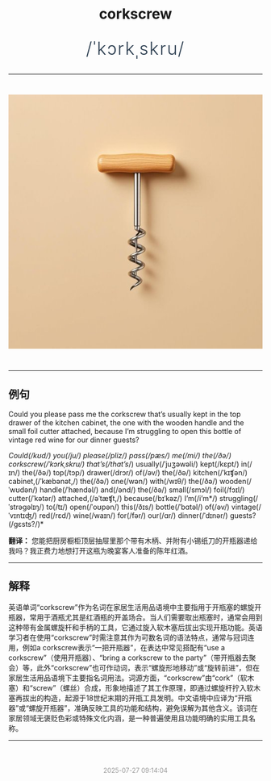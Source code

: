 <div align="center">

# corkscrew

<div style="margin: 30px 0;">
<h1 style="font-size: 2.5em; font-weight: 300; letter-spacing: 2px; margin: 0; color: #2c3e50;">
/ˈkɔrkˌskru/
</h1>
</div>

</div>

---

<div align="center" style="margin: 40px 0;">

![corkscrew](images/corkscrew.png)

</div>

---

## 例句

Could you please pass me the corkscrew that’s usually kept in the top drawer of the kitchen cabinet, the one with the wooden handle and the small foil cutter attached, because I’m struggling to open this bottle of vintage red wine for our dinner guests?

*Could(/kʊd/) you(/ju/) please(/pliz/) pass(/pæs/) me(/mi/) the(/ðə/) corkscrew(/ˈkɔrkˌskru/) that’s(/that’s*/) usually(/ˈjuʒəwəli/) kept(/kɛpt/) in(/ɪn/) the(/ðə/) top(/tɔp/) drawer(/drɔr/) of(/əv/) the(/ðə/) kitchen(/ˈkɪʧən/) cabinet,(/ˈkæbənət,/) the(/ðə/) one(/wən/) with(/wɪθ/) the(/ðə/) wooden(/ˈwʊdən/) handle(/ˈhændəl/) and(/ənd/) the(/ðə/) small(/smɔl/) foil(/fɔɪl/) cutter(/ˈkətər/) attached,(/əˈtæʧt,/) because(/bɪˈkəz/) I’m(/i’m*/) struggling(/ˈstrəgəlɪŋ/) to(/tɪ/) open(/ˈoʊpən/) this(/ðɪs/) bottle(/ˈbɑtəl/) of(/əv/) vintage(/ˈvɪntɪʤ/) red(/rɛd/) wine(/waɪn/) for(/fər/) our(/ɑr/) dinner(/ˈdɪnər/) guests?(/gɛsts?/)*

**翻译：** 您能把厨房橱柜顶层抽屉里那个带有木柄、并附有小锡纸刀的开瓶器递给我吗？我正费力地想打开这瓶为晚宴客人准备的陈年红酒。

---

## 解释

英语单词“corkscrew”作为名词在家居生活用品语境中主要指用于开瓶塞的螺旋开瓶器，常用于酒瓶尤其是红酒瓶的开盖场合。当人们需要取出瓶塞时，通常会用到这种带有金属螺旋杆和手柄的工具，它通过旋入软木塞后拔出实现开瓶功能。英语学习者在使用“corkscrew”时需注意其作为可数名词的语法特点，通常与冠词连用，例如a corkscrew表示“一把开瓶器”，在表达中常见搭配有“use a corkscrew”（使用开瓶器）、“bring a corkscrew to the party”（带开瓶器去聚会）等，此外“corkscrew”也可作动词，表示“螺旋形地移动”或“旋转前进”，但在家居生活用品语境下主要指名词用法。词源方面，“corkscrew”由“cork”（软木塞）和“screw”（螺丝）合成，形象地描述了其工作原理，即通过螺旋杆拧入软木塞再拔出的构造，起源于18世纪末期的开瓶工具发明。中文语境中应译为“开瓶器”或“螺旋开瓶器”，准确反映工具的功能和结构，避免误解为其他含义。该词在家居领域无褒贬色彩或特殊文化内涵，是一种普遍使用且功能明确的实用工具名称。


---

<div align="center" style="margin-top: 50px;">
<small style="color: #999; font-size: 0.9em;">2025-07-27 09:14:04</small>
</div>
